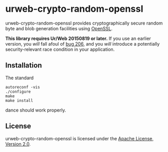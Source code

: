 urweb-crypto-random-openssl
===========================

urweb-crypto-random-openssl provides cryptographically secure random byte and
blob generation facilities using [OpenSSL][].

**This library requires Ur/Web 20150819 or later.**  If you use an earlier
version, you _will_ fall afoul of [bug 206][], and you _will_ introduce a
potentially security-relevant race condition in your application.

Installation
------------

The standard

    autoreconf -vis
    ./configure
    make
    make install

dance should work properly.

License
-------

urweb-crypto-random-openssl is licensed under the [Apache License, Version 2.0][].


[Apache License, Version 2.0]: https://www.apache.org/licenses/LICENSE-2.0
[bug 206]: http://www.impredicative.com/mantis/view.php?id=206 "Ur/Web bug #206: Linking FFI libraries which use OpenSSL introduces race condition"
[OpenSSL]: https://openssl.org/


<!-- Local Variables: -->
<!-- mode: markdown -->
<!-- End: -->

